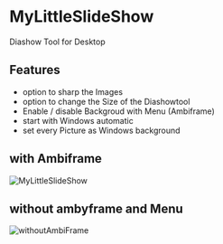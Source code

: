 # MyLittleSlideShow
Diashow Tool for Desktop

## Features
* option to sharp the Images
* option to change the Size of the Diashowtool
* Enable / disable Backgroud with Menu (Ambiframe)
* start with Windows automatic
* set every Picture as Windows background

## with Ambiframe
![MyLittleSlideShow](https://user-images.githubusercontent.com/101094761/161440621-2e7857d4-0821-4343-8d8c-f691107dda34.PNG)


## without ambyframe and Menu
![withoutAmbiFrame](https://user-images.githubusercontent.com/101094761/161433353-c2a981ec-c608-470e-a18b-bf384234965f.PNG)
